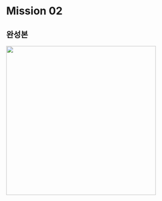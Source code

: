 # Mission 02

## 완성본
<img width="400" src="https://user-images.githubusercontent.com/74893676/226349846-198034ee-5269-4fa0-820b-e80d7ace20fd.PNG"/>
